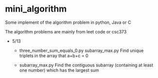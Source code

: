 # mini_algorithm
Some implement of the algorithm problem in python, Java or C 

The algorithm problems are mainly from leet code or csc373



* 5/13 

    - three_number_sum_equals_0.py  subarray_max.py  Find unique triplets in the array that a+b+c = 0
    
    - subarray_max.py   Find the contiguous subarray (containing at least one number) which has the largest sum
